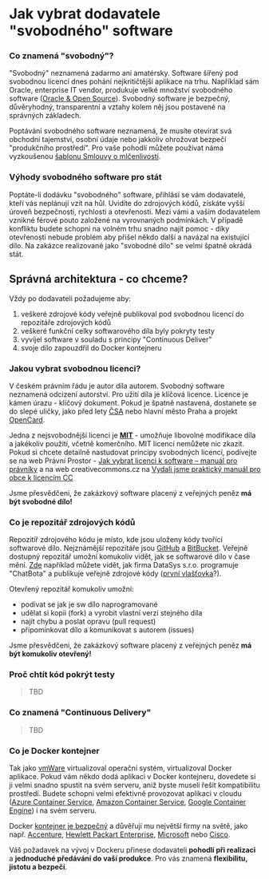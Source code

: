 # Jak vybrat dodavatele "svobodného" software

### Co znamená "svobodný"?

"Svobodný" neznamená zadarmo ani amatérsky. Software šířený pod svobodnou licencí dnes pohání nejkritičtější aplikace na trhu. Například sám Oracle, enterprise IT vendor, produkuje velké množství svobodného software ([Oracle & Open Source](http://www.oracle.com/us/technologies/open-source/overview/index.html)). Svobodný software je bezpečný, důvěryhodný, transparentní a vztahy kolem něj jsou postavené na správných základech.

Poptávání svobodného software neznamená, že musíte otevírat svá obchodní tajemství, osobní údaje nebo jakkoliv ohrožovat bezpečí "produkčního prostředí". Pro vaše pohodlí můžete používat náma vyzkoušenou [šablonu Smlouvy o mlčenlivosti](https://github.com/CzechRepublic/nase-strategie/blob/master/poptavka/NDA-cz.md).

### Výhody svobodného software pro stát

Poptáte-li dodávku "svobodného" software, přihlásí se vám dodavatelé, kteří vás neplánují vzít na hůl. Uvidíte do zdrojových kódů, získáte vyšší úroveň bezpečnosti, rychlosti a otevřenosti. Mezi vámi a vaším dodavatelem vznikné férové pouto založené na vyrovnaných podmínkách. V případě konfliktu budete schopni na volném trhu snadno najít pomoc - díky otevřenosti nebude problém aby přišel někdo další a navázal na existující dílo. Na zakázce realizované jako "svobodné dílo" se velmi špatně okrádá stát.

## Správná architektura - co chceme?

Vždy po dodavateli požadujeme aby:

1. veškeré zdrojové kódy veřejně publikoval pod svobodnou licencí do repozitáře zdrojových kódů 
2. veškeré funkční celky softwarového díla byly pokryty testy
3. vyvíjel software v souladu s principy "Continuous Deliver" 
4. svoje dílo zapouzdřil do Docker kontejneru

### Jakou vybrat svobodnou licenci?

V českém právním řádu je autor díla autorem. Svobodný software neznamená odcizení autorství. Pro užití díla je klíčová licence. Licence je kámen úrazu - klíčový dokument. Pokud je špatně nastavená, dostanete se do slepé uličky, jako před lety [ČSA](http://www.ceskatelevize.cz/ct24/ct24/ekonomika/1371604-reporteri-ct-csa-neopravnene-uzivaji-stare-logo) nebo hlavní město Praha a projekt [OpenCard](http://praha.idnes.cz/praha-odmita-platit-stamiliony-za-licence-k-opencard-f94-/praha-zpravy.aspx?c=A140506_144238_praha-zpravy_klu). 

Jedna z nejsvobodnější licenci je [**MIT**](https://cs.wikipedia.org/wiki/Licence_MIT) - umožňuje libovolné modifikace díla a jakékoliv použití, včetně komerčního. MIT licencí nemůžete nic zkazit. Pokud si chcete detailně nastudovat principy svobodných licencí, podívejte se na web Právní Prostor - [Jak vybrat licenci k software – manuál pro právníky](http://www.pravniprostor.cz/clanky/obcanske-pravo/jak-vybrat-licenci-k-software-manual-pro-pravniky) a na web creativecommons.cz na [Vydali jsme praktický manuál pro obce k licencím CC](http://www.creativecommons.cz/vydali-jsme-prakticky-manual-pro-obce-k-licencim-cc/)

Jsme přesvědčeni, že zakázkový software placený z veřejných peněz **má být svobodné dílo!**

### Co je repozitář zdrojových kódů

Repozitíř zdrojového kódu je místo, kde jsou uloženy kódy tvořící softwarové dílo. Nejznámější repozitáře jsou [GitHub](https://github.com/) a [BitBucket](https://bitbucket.org/). Veřejně dostupný repozitář umožní komukoliv vidět, jak se softwarové dílo v čase mění. [Zde](https://github.com/datasyscz/KeboolaChatbot/commits/master) například můžete vidět, jak firma DataSys s.r.o. programuje "ChatBota" a publikuje veřejně zdrojové kódy ([první vlašťovka](http://take.ms/axOvj)?).

 Otevřený repozitář komukoliv umožní:
  - podívat se jak je sw dílo naprogramované
  - udělat si kopii (fork) a vyrobit vlastní verzi stejného díla
  - najít chybu a poslat opravu (pull request)
  - připomínkovat dílo a komunikovat s autorem (issues) 

Jsme přesvědčeni, že zakázkový software placený z veřejných peněz **má být komukoliv otevřený!**

### Proč chtít kód pokrýt testy
> TBD

### Co znamená "Continuous Delivery"
> TBD

### Co je Docker kontejner

Tak jako [vmWare](http://www.vmware.com/) virtualizoval operační systém, virtualizoval Docker aplikace. Pokud vám někdo dodá aplikaci v Docker kontejneru, dovedete si ji velmi snadno spustit na svém serveru, aniž byste museli řešit kompatibilitu prostředí. Budete schopni velmi efektivně provozovat aplikaci v cloudu ([Azure Container Service](https://azure.microsoft.com/en-us/services/container-service/), [Amazon Container Service](https://aws.amazon.com/ecs/), [Google Container Engine](https://cloud.google.com/container-engine/)) i na svém serveru.

Docker [kontejner je bezpečný](https://www.docker.com/docker-security) a důvěřují mu největší firmy na světě, jako např. [Accenture](https://www.docker.com/accenture), [Hewlett Packart Enterprise](https://www.docker.com/hpe), [Microsoft](https://www.docker.com/microsoft) nebo [Cisco](https://www.docker.com/cisco).

Váš požadavek na vývoj v Dockeru přinese dodavateli **pohodlí při realizaci** a **jednoduché předávání do vaší produkce**. Pro vás znamená **flexibilitu, jistotu a bezpečí**.
